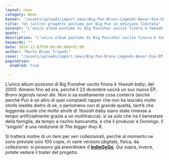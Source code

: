 ```yaml
---
layout: news
category: News
banner: "/assets/uploads/import.news/Big-Pun-Bronx-Legends-Never-Die-EP-640x640.jpg"
title: "Un (altro) progetto postumo per Big Pun in edizione limitata"
excerpt: "L’unico album postumo di Big Punisher uscito finora è Yeeeah baby, del 2000. Almeno fino ad ora, perché il 23 dicembre uscirà un suo nuovo EP, Bronx legends never die. Non si sa esattamente cosa conterrà (anche perché Pun è un altro di quei compianti rapper che non ha lasciato molte strofe inedite dietro di [&hellip"
quote: ""
description: "L’unico album postumo di Big Punisher uscito finora è Yeeeah baby, del 2000. Almeno fino ad ora, perché il 23 dicembre uscirà un suo nuovo EP, Bronx legends never die. Non si sa esattamente cosa conterrà (anche perché Pun è un altro di quei compianti rapper che non ha lasciato molte strofe inedite dietro di [&hellip"
keywords: ""
date: 2014-12-03T00:00:00.000+01:00
author: "Marta Blumi Tripodi"
cover: "/assets/uploads/import.news/Big-Pun-Bronx-Legends-Never-Die-EP-640x640.jpg"
pagination:
  enabled: true

---
```


[](https://hotmc.com/wp-content/uploads/2014/12/Big-Pun-Bronx-Legends-Never-Die-EP-640x640.jpg)

L’unico album postumo di Big Punisher uscito finora è _Yeeeah baby_, del 2000\. Almeno fino ad ora, perché il 23 dicembre uscirà un suo nuovo EP, _Bronx legends never die_. Non si sa esattamente cosa conterrà (anche perché Pun è un altro di quei compianti rapper che non ha lasciato molte strofe inedite dietro di sé, o perlomeno non di grande qualità, tant’è che leggenda vuole che molte strofe di _Yeeeah baby_ siano state rimesse a tempo artificialmente grazie a un multitraccia): si sa solo che ha il benestare della famiglia, da tempo a rischio bancarotta, e che il producer è Domingo. Il “singolo” è una riedizione di _The bigger they R_.

Si tratterà inoltre di un item per veri collezionisti, perché al momento ne sono previste solo 100 copie, in varie versioni (digitale, fisica, da collezione): si possono già preordinare d [**IndieGoGo**](https://www.indiegogo.com/projects/pre-order-big-pun-bronx-legends-never-die "https://www.indiegogo.com/projects/pre-order-big-pun-bronx-legends-never-die"). Qui sopra, invece, potete vedere il trailer del progetto.
